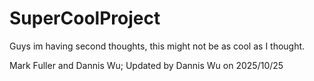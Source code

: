 # SuperCoolProject

Guys im having second thoughts, this might not be as cool as I thought.

Mark Fuller and Dannis Wu;  Updated by Dannis Wu on 2025/10/25


